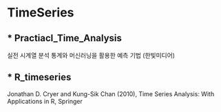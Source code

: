 # TimeSeries

## * Practiacl_Time_Analysis
실전 시계열 분석 통계와 머신러닝을 활용한 예측 기법 (한빛미디어)

## * R_timeseries
Jonathan D. Cryer and Kung-Sik Chan (2010), Time Series Analysis: With Applications in R, Springer


